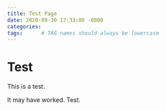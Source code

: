 ```yaml
---
title: Test Page
date: 2020-09-30 17:33:00 -0800
categories:
tags:      # TAG names should always be lowercase
---
```


# Test
This is a test.

It may have worked. Test.
